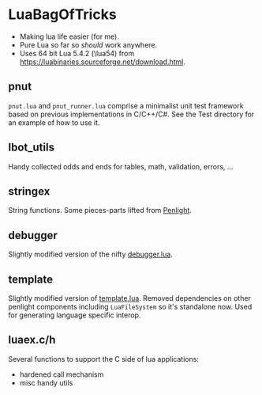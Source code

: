 # LuaBagOfTricks
- Making lua life easier (for me).
- Pure Lua so far so *should* work anywhere.
- Uses 64 bit Lua 5.4.2 (\lua54) from https://luabinaries.sourceforge.net/download.html.

## pnut
`pnut.lua` and `pnut_runner.lua` comprise a minimalist unit test framework based on previous implementations in C/C++/C#.
See the Test directory for an example of how to use it.

## lbot_utils
Handy collected odds and ends for tables, math, validation, errors, ...

## stringex
String functions. Some pieces-parts lifted from  [Penlight](https://github.com/lunarmodules/Penlight).

## debugger
Slightly modified version of the nifty [debugger.lua](https://github.com/slembcke/debugger.lua).

## template
Slightly modified version of [template.lua](https://github.com/lunarmodules/Penlight).
Removed dependencies on other penlight components including `LuaFileSystem` so it's standalone now.
Used for generating language specific interop.

## luaex.c/h
Several functions to support the C side of lua applications:
- hardened call mechanism
- misc handy utils
